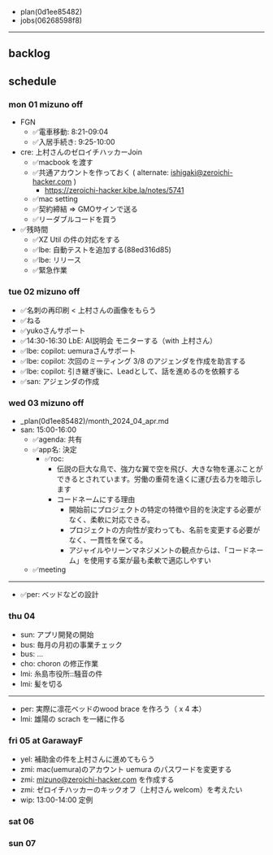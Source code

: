 
- plan(0d1ee85482)
- jobs(06268598f8)
---

## backlog

## schedule
### mon 01 mizuno off
- FGN
  - ✅電車移動:   8:21-09:04
  - ✅入居手続き: 9:25-10:00
- cre: 上村さんのゼロイチハッカーJoin
  - ✅macbook を渡す
  - ✅共通アカウントを作っておく ( alternate: ishigaki@zeroichi-hacker.com )
    - https://zeroichi-hacker.kibe.la/notes/5741
  - ✅mac setting
  - ✅契約締結 => GMOサインで送る
  - ✅リーダブルコードを買う
- ✅残時間
  - ✅XZ Util の件の対応をする
  - ✅lbe: 自動テストを追加する(88ed316d85)
  - ✅lbe: リリース
  - ✅緊急作業

### tue 02 mizuno off
- ✅名刺の再印刷 < 上村さんの画像をもらう
- ✅ねる
- ✅yukoさんサポート
- ✅14:30-16:30 LbE: AI説明会 モニターする（with 上村さん）
- ✅lbe: copilot: uemuraさんサポート
- ✅lbe: copilot: 次回のミーティング 3/8 のアジェンダを作成を助言する
- ✅lbe: copilot: 引き継ぎ後に、Leadとして、話を進めるのを依頼する
- ✅san: アジェンダの作成

### wed 03 mizuno off
- _plan(0d1ee85482)/month_2024_04_apr.md
- san: 15:00-16:00
  - ✅agenda: 共有
  - ✅app名: 決定
    - ✅roc:
      - 伝説の巨大な鳥で、強力な翼で空を飛び、大きな物を運ぶことができるとされています。労働の重荷を遠くに運び去る力を暗示します
      - コードネームにする理由
        - 開始前にプロジェクトの特定の特徴や目的を決定する必要がなく、柔軟に対応できる。
        - プロジェクトの方向性が変わっても、名前を変更する必要がなく、一貫性を保てる。
        - アジャイルやリーンマネジメントの観点からは、「コードネーム」を使用する案が最も柔軟で適応しやすい
  - ✅meeting
---
- ✅per: ベッドなどの設計

### thu 04

- sun: アプリ開発の開始
- bus: 毎月の月初の事業チェック
- bus: ...
- cho: choron の修正作業
- lmi: 糸島市役所::騒音の件
- lmi: 髪を切る
---
- per: 実際に凛花ベッドのwood brace を作ろう（ x 4 本）
- lmi: 雄陽の scrach を一緒に作る

### fri 05 at GarawayF
- yel: 補助金の件を上村さんに進めてもらう
- zmi: mac(uemura)のアカウント uemura のパスワードを変更する
- zmi: mizuno@zeroichi-hacker.com を作成する
- zmi: ゼロイチハッカーのキックオフ（上村さん welcom）を考えたい
- wip: 13:00-14:00 定例

### sat 06
### sun 07





